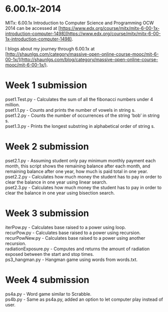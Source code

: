 6.00.1x-2014
============

MITx: 6.00.1x Introduction to Computer Science and Programming OCW 2014 can 
be accessed at [https://www.edx.org/course/mitx/mitx-6-00-1x-introduction-computer-1498](https://www.edx.org/course/mitx/mitx-6-00-1x-introduction-computer-1498).

I blogs about my journey through 6.00.1x at [http://shaunlgs.com/category/massive-open-online-course-mooc/mit-6-00-1x/](http://shaunlgs.com/blog/category/massive-open-online-course-mooc/mit-6-00-1x/).

Week 1 submission
===============
pset1.Test.py - Calculates the sum of all the fibonacci numbers under 4 million.<br>
pset1.1.py - Counts and prints the number of vowels in string s.<br>
pset1.2.py - Counts the number of occurrences of the string ‘bob’ in string s.<br>
pset1.3.py - Prints the longest substring in alphabetical order of string s.<br>

Week 2 submission
===============
pset2.1.py - Assuming student only pay minimum monthly payment each month, this script shows the remaining balance after each month, and remaining balance after one year, how much is paid total in one year.<br>
pset2.2.py - Calculates how much money the student has to pay in order to clear the balance in one year using linear search.<br>
pset2.3.py - Calculates how much money the student has to pay in order to clear the balance in one year using bisection search.<br>

Week 3 submission
===============
iterPow.py - Calculates base raised to a power using loop.<br>
recurPow.py - Calculates base raised to a power using recursion.<br>
recurPowNew.py - Calculates base raised to a power using another recursion.<br>
radiationExposure.py - Computes and returns the amount of radiation exposed between the start and stop times.<br>
ps3_hangman.py - Hangman game using words from words.txt.<br>

Week 4 submission
===============
ps4a.py - Word game similar to Scrabble.<br>
ps4b.py - Same as ps4a.py, added an option to let computer play instead of user.<br>